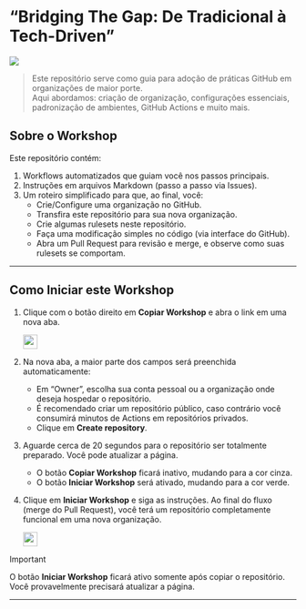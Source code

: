 # “Bridging The Gap: De Tradicional à Tech-Driven”

![](../../actions/workflows/0-start-workshop.yml/badge.svg)

> Este repositório serve como guia para adoção de práticas GitHub em organizações de maior porte.  
> Aqui abordamos: criação de organização, configurações essenciais, padronização de ambientes, GitHub Actions e muito mais.

## Sobre o Workshop

Este repositório contém:

1. Workflows automatizados que guiam você nos passos principais.
2. Instruções em arquivos Markdown (passo a passo via Issues).
3. Um roteiro simplificado para que, ao final, você:
   - Crie/Configure uma organização no GitHub.  
   - Transfira este repositório para sua nova organização.
   - Crie algumas rulesets neste repositório.
   - Faça uma modificação simples no código (via interface do GitHub).  
   - Abra um Pull Request para revisão e merge, e observe como suas rulesets se comportam.

---

## Como Iniciar este Workshop

1. Clique com o botão direito em **Copiar Workshop** e abra o link em uma nova aba.

   <a id="copy-workshop" href="https://github.com/new?template_owner=lufomatics&template_name=workshop-bridging-the-gap&owner=%40me&name=workshop-bridging-the-gap&description=Workshop:+Bridging+The+Gap&visibility=public">
      <img src="https://img.shields.io/badge/📠_Copiar_Workshop-008000" height="25pt"/>
   </a>

2. Na nova aba, a maior parte dos campos será preenchida automaticamente:
   - Em “Owner”, escolha sua conta pessoal ou a organização onde deseja hospedar o repositório.
   - É recomendado criar um repositório público, caso contrário você consumirá minutos de Actions em repositórios privados.
   - Clique em **Create repository**.

3. Aguarde cerca de 20 segundos para o repositório ser totalmente preparado. Você pode atualizar a página.  
   - O botão **Copiar Workshop** ficará inativo, mudando para a cor cinza.  
   - O botão **Iniciar Workshop** será ativado, mudando para a cor verde.

4. Clique em **Iniciar Workshop** e siga as instruções. Ao final do fluxo (merge do Pull Request), você terá um repositório completamente funcional em uma nova organização.

   <a id="start-workshop">
      <img src="https://img.shields.io/badge/🚀_Iniciar_Workshop-AAA" height="25pt"/>
   </a>

> [!IMPORTANT]  
> O botão **Iniciar Workshop** ficará ativo somente após copiar o repositório. Você provavelmente precisará atualizar a página.

---